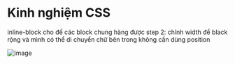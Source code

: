 # Kinh nghiệm CSS
  inline-block cho để các block chung hàng được
  step 2: chỉnh width để black rộng và mình có thể di chuyển chữ bên trong không cần dùng position

![image](https://user-images.githubusercontent.com/45501926/91671873-2ce47e00-eadf-11ea-96fd-2b80c143848d.png)
